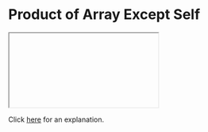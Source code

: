 # Product of Array Except Self 

<iframe></iframe>

Click [here](Explanation.md) for an explanation.

